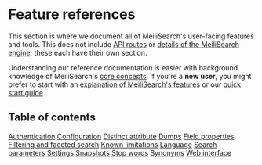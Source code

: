 # Feature references

This section is where we document all of MeiliSearch's user-facing features and tools. This does not include [API routes](/reference/api) or [details of the MeiliSearch engine](/reference/under_the_hood); these each have their own section.

Understanding our reference documentation is easier with background knowledge of MeiliSearch's [core concepts](/learn/core_concepts). If you're a **new user**, you might prefer to start with an [explanation of MeiliSearch's features](/learn/what_is_meilisearch/features.md) or our [quick start guide](/learn/getting_started/quick_start.md).

## Table of contents

[Authentication](/reference/features/authentication.md)
[Configuration](/reference/features/configuration.md)
[Distinct attribute](/reference/features/distinct.md)
[Dumps](/reference/features/dumps.md)
[Field properties](/reference/features/field_properties.md)
[Filtering and faceted search](/reference/features/filtering_and_faceted_search.md)
[Known limitations](/reference/features/known_limitations.md)
[Language](/reference/features/language.md)
[Search parameters](/reference/features/search_parameters.md)
[Settings](/reference/features/settings.md)
[Snapshots](/reference/features/snapshots.md)
[Stop words](/reference/features/stop_words.md)
[Synonyms](/reference/features/synonyms.md)
[Web interface](/reference/features/web_interface.md)
